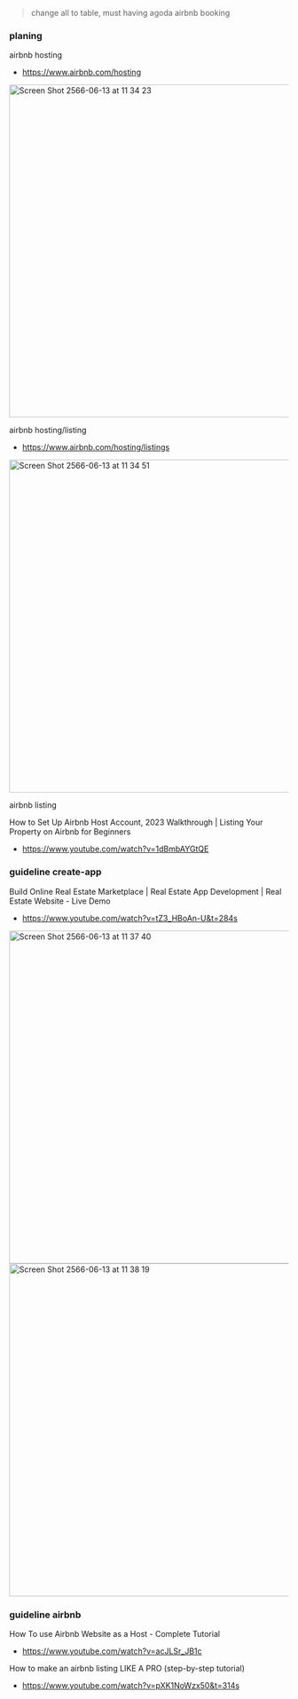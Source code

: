 > change all to table, must having agoda airbnb booking
### planing

airbnb hosting
- https://www.airbnb.com/hosting

<img width="600" alt="Screen Shot 2566-06-13 at 11 34 23" src="https://github.com/989x/learnwithGPT/assets/73060136/a4f983d2-ed25-488d-8299-97a2f6d1018a">

airbnb hosting/listing
- https://www.airbnb.com/hosting/listings

<img width="600" alt="Screen Shot 2566-06-13 at 11 34 51" src="https://github.com/989x/learnwithGPT/assets/73060136/96dd2135-1788-440e-8bf4-6c4bf64adfc5">

airbnb listing

How to Set Up Airbnb Host Account, 2023 Walkthrough | Listing Your Property on Airbnb for Beginners
- https://www.youtube.com/watch?v=1dBmbAYGtQE

### guideline create-app

Build Online Real Estate Marketplace | Real Estate App Development | Real Estate Website - Live Demo
- https://www.youtube.com/watch?v=tZ3_HBoAn-U&t=284s

<img width="600" alt="Screen Shot 2566-06-13 at 11 37 40" src="https://github.com/989x/learnwithGPT/assets/73060136/579edf5c-6736-493b-8dd8-3df32ec7870f">

<img width="600" alt="Screen Shot 2566-06-13 at 11 38 19" src="https://github.com/989x/learnwithGPT/assets/73060136/6db71d25-97c7-4832-bdb0-add2354ba6fa">

### guideline airbnb

How To use Airbnb Website as a Host - Complete Tutorial
- https://www.youtube.com/watch?v=acJLSr_JB1c

How to make an airbnb listing LIKE A PRO (step-by-step tutorial)
- https://www.youtube.com/watch?v=pXK1NoWzx50&t=314s
